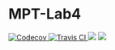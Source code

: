 <h1>MPT-Lab4</h1>

<a href="https://codecov.io/gh/daryanekryach/MPT-lab4">
  <img src="https://codecov.io/gh/daryanekryach/MPT-lab4/branch/master/graph/badge.svg" alt="Codecov" />
</a>
<a href="https://travis-ci.org/daryanekryach/MPT-Lab4">
  <img src="https://travis-ci.org/daryanekryach/MPT-Lab4.svg?branch=master" alt="Travis CI" />
</a>
<a class="badge-align" href="https://www.codacy.com/app/daryanekryach/MPT-Lab4?utm_source=github.com&amp;utm_medium=referral&amp;utm_content=daryanekryach/MPT-Lab4&amp;utm_campaign=Badge_Grade"><img src="https://api.codacy.com/project/badge/Grade/43531fe2e8d3475c8abf260390fd0a8b"/></a>
<a class="badge-align" href="https://www.codacy.com/app/daryanekryach/MPT-Lab4?utm_source=github.com&amp;utm_medium=referral&amp;utm_content=daryanekryach/MPT-Lab4&amp;utm_campaign=Badge_Coverage"><img src="https://api.codacy.com/project/badge/Coverage/43531fe2e8d3475c8abf260390fd0a8b"/></a>
